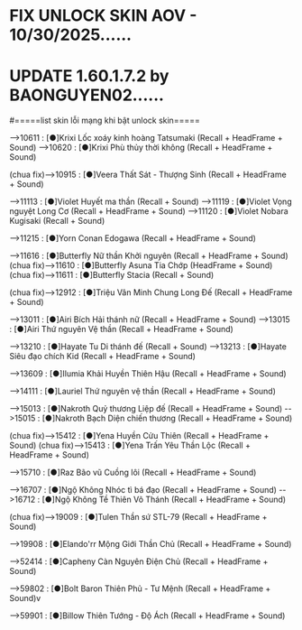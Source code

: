 # FIX UNLOCK SKIN AOV - 10/30/2025......
# UPDATE 1.60.1.7.2 by BAONGUYEN02......
#=====list skin lỗi mạng khi bật unlock skin=====

-->10611 : [●]Krixi Lốc xoáy kinh hoàng Tatsumaki (Recall + HeadFrame + Sound)
-->10620 : [●]Krixi Phù thủy thời không (Recall + HeadFrame + Sound)

(chua fix)-->10915 : [●]Veera Thất Sát - Thượng Sinh (Recall + HeadFrame + Sound)

-->11113 : [●]Violet Huyết ma thần (Recall + Sound)
-->11119 : [●]Violet Vọng nguyệt Long Cơ (Recall + HeadFrame + Sound)
-->11120 : [●]Violet Nobara Kugisaki (Recall + Sound)

-->11215 : [●]Yorn Conan Edogawa (Recall + HeadFrame + Sound)

-->11616 : [●]Butterfly Nữ thần Khởi nguyên (Recall + HeadFrame + Sound)
(chua fix)-->11610 : [●]Butterfly Asuna Tia Chớp (HeadFrame + Sound)
(chua fix)-->11611 : [●]Butterfly Stacia (Recall + Sound)

(chua fix)-->12912 : [●]Triệu Vân Minh Chung Long Đế (Recall + HeadFrame + Sound)

-->13011 : [●]Airi Bích Hải thánh nữ (Recall + HeadFrame + Sound)
-->13015 : [●]Airi Thứ nguyên Vệ thần (Recall + HeadFrame + Sound)

-->13210 : [●]Hayate Tu Di thánh đế (Recall + Sound)
-->13213 : [●]Hayate Siêu đạo chích Kid (Recall + HeadFrame + Sound)

-->13609 : [●]Ilumia Khải Huyền Thiên Hậu (Recall + HeadFrame + Sound)

-->14111 : [●]Lauriel Thứ nguyên vệ thần (Recall + HeadFrame + Sound)

-->15013 : [●]Nakroth Quỷ thương Liệp đế (Recall + HeadFrame + Sound)
-->15015 : [●]Nakroth Bạch Diện chiến thương (Recall + HeadFrame + Sound)

(chua fix)-->15412 : [●]Yena Huyền Cửu Thiên (Recall + HeadFrame + Sound)
(chua fix)-->15413 : [●]Yena Trấn Yêu Thần Lộc (Recall + HeadFrame + Sound)

-->15710 : [●]Raz Bão vũ Cuồng lôi (Recall + HeadFrame + Sound)

-->16707 : [●]Ngộ Không Nhóc tì bá đạo (Recall + HeadFrame + Sound)
-->16712 : [●]Ngộ Không Tề Thiên Võ Thánh (Recall + HeadFrame + Sound)

(chua fix)-->19009 : [●]Tulen Thần sứ STL-79 (Recall + HeadFrame + Sound)

-->19908 : [●]Elando'rr Mộng Giới Thần Chủ (Recall + HeadFrame + Sound)

-->52414 : [●]Capheny Càn Nguyên Điện Chủ (Recall + HeadFrame + Sound)

-->59802 : [●]Bolt Baron Thiên Phủ - Tư Mệnh (Recall + HeadFrame + Sound)v

-->59901 : [●]Billow Thiên Tướng - Độ Ách (Recall + HeadFrame + Sound)
